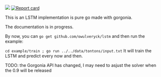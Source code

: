 [![](https://godoc.org/github.com/owulveryck/lstm?status.svg)](http://godoc.org/github.com/owulveryck/lstm)
[![Report card](https://goreportcard.com/badge/github.com/owulveryck/lstm)](https://goreportcard.com/report/github.com/owulveryck/lstm)

This is an LSTM implementation is pure go made with gorgonia.

The documentation is in progress.

By now, you can `go get github.com/owulveryck/lstm` and then run the example:

`cd example/train ; go run ../../data/tontons/input.txt`
It will train the LSTM and predict every now and then.

TODO: the Gorgonia API has changed, I may need to asjust the solver when the 0.9 will be released
